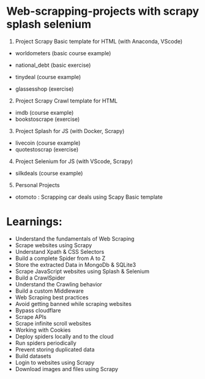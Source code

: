 # Web-scrapping-projects with scrapy splash selenium
1) Project Scrapy Basic template for HTML (with Anaconda, VScode)
- worldometers (basic course example)
- national_debt (basic exercise)

- tinydeal (course example)
- glassesshop (exercise)

2) Project Scrapy Crawl template for HTML
- imdb (course example)
- bookstoscrape (exercise)

3) Project Splash for JS (with Docker, Scrapy)
- livecoin (course example)
- quotestoscrap (exercise)

4) Project Selenium for JS (with VScode, Scrapy)
- silkdeals (course example)

5) Personal Projects
- otomoto : Scrapping car deals using Scapy Basic template

# Learnings:
- Understand the fundamentals of Web Scraping
- Scrape websites using Scrapy
- Understand Xpath & CSS Selectors
- Build a complete Spider from A to Z
- Store the extracted Data in MongoDb & SQLite3
- Scrape JavaScript websites using Splash & Selenium
- Build a CrawlSpider
- Understand the Crawling behavior
- Build a custom Middleware
- Web Scraping best practices
- Avoid getting banned while scraping websites
- Bypass cloudflare
- Scrape APIs
- Scrape infinite scroll websites
- Working with Cookies
- Deploy spiders locally and to the cloud
- Run spiders periodically
- Prevent storing duplicated data
- Build datasets
- Login to websites using Scrapy
- Download images and files using Scrapy
